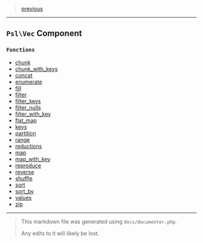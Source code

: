 > [previous](type.md)

---

## `Psl\Vec` Component

### `Functions`

- [chunk](./../../src/Psl/Vec/chunk.php#L24)
- [chunk_with_keys](./../../src/Psl/Vec/chunk_with_keys.php#L27)
- [concat](./../../src/Psl/Vec/concat.php#L17)
- [enumerate](./../../src/Psl/Vec/enumerate.php#L17)
- [fill](./../../src/Psl/Vec/fill.php#L24)
- [filter](./../../src/Psl/Vec/filter.php#L30)
- [filter_keys](./../../src/Psl/Vec/filter_keys.php#L31)
- [filter_nulls](./../../src/Psl/Vec/filter_nulls.php#L20)
- [filter_with_key](./../../src/Psl/Vec/filter_with_key.php#L34)
- [flat_map](./../../src/Psl/Vec/flat_map.php#L16)
- [keys](./../../src/Psl/Vec/keys.php#L17)
- [partition](./../../src/Psl/Vec/partition.php#L18)
- [range](./../../src/Psl/Vec/range.php#L50)
- [reductions](./../../src/Psl/Vec/reductions.php#L27)
- [map](./../../src/Psl/Vec/map.php#L27)
- [map_with_key](./../../src/Psl/Vec/map_with_key.php#L27)
- [reproduce](./../../src/Psl/Vec/reproduce.php#L25)
- [reverse](./../../src/Psl/Vec/reverse.php#L22)
- [shuffle](./../../src/Psl/Vec/shuffle.php#L26)
- [sort](./../../src/Psl/Vec/sort.php#L23)
- [sort_by](./../../src/Psl/Vec/sort_by.php#L26)
- [values](./../../src/Psl/Vec/values.php#L16)
- [zip](./../../src/Psl/Vec/zip.php#L37)


---

> This markdown file was generated using `docs/documenter.php`.
>
> Any edits to it will likely be lost.
